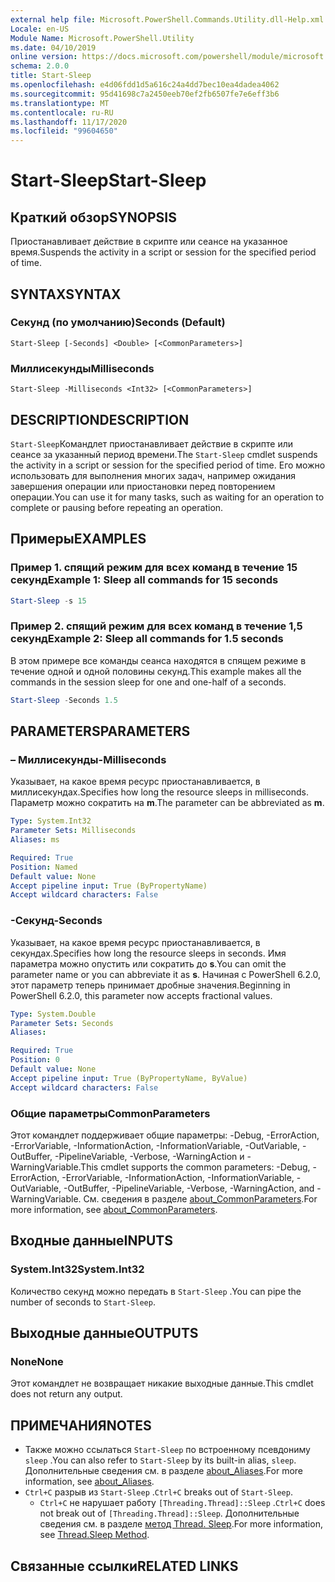 ```yaml
---
external help file: Microsoft.PowerShell.Commands.Utility.dll-Help.xml
Locale: en-US
Module Name: Microsoft.PowerShell.Utility
ms.date: 04/10/2019
online version: https://docs.microsoft.com/powershell/module/microsoft.powershell.utility/start-sleep?view=powershell-7.2&WT.mc_id=ps-gethelp
schema: 2.0.0
title: Start-Sleep
ms.openlocfilehash: e4d06fdd1d5a616c24a4dd7bec10ea4dadea4062
ms.sourcegitcommit: 95d41698c7a2450eeb70ef2fb6507fe7e6eff3b6
ms.translationtype: MT
ms.contentlocale: ru-RU
ms.lasthandoff: 11/17/2020
ms.locfileid: "99604650"
---
```

# <span data-ttu-id="215dd-102">Start-Sleep</span><span class="sxs-lookup"><span data-stu-id="215dd-102">Start-Sleep</span></span>

## <span data-ttu-id="215dd-103">Краткий обзор</span><span class="sxs-lookup"><span data-stu-id="215dd-103">SYNOPSIS</span></span>
<span data-ttu-id="215dd-104">Приостанавливает действие в скрипте или сеансе на указанное время.</span><span class="sxs-lookup"><span data-stu-id="215dd-104">Suspends the activity in a script or session for the specified period of time.</span></span>

## <span data-ttu-id="215dd-105">SYNTAX</span><span class="sxs-lookup"><span data-stu-id="215dd-105">SYNTAX</span></span>

### <span data-ttu-id="215dd-106">Секунд (по умолчанию)</span><span class="sxs-lookup"><span data-stu-id="215dd-106">Seconds (Default)</span></span>

```
Start-Sleep [-Seconds] <Double> [<CommonParameters>]
```

### <span data-ttu-id="215dd-107">Миллисекунды</span><span class="sxs-lookup"><span data-stu-id="215dd-107">Milliseconds</span></span>

```
Start-Sleep -Milliseconds <Int32> [<CommonParameters>]
```

## <span data-ttu-id="215dd-108">DESCRIPTION</span><span class="sxs-lookup"><span data-stu-id="215dd-108">DESCRIPTION</span></span>

<span data-ttu-id="215dd-109">`Start-Sleep`Командлет приостанавливает действие в скрипте или сеансе за указанный период времени.</span><span class="sxs-lookup"><span data-stu-id="215dd-109">The `Start-Sleep` cmdlet suspends the activity in a script or session for the specified period of time.</span></span> <span data-ttu-id="215dd-110">Его можно использовать для выполнения многих задач, например ожидания завершения операции или приостановки перед повторением операции.</span><span class="sxs-lookup"><span data-stu-id="215dd-110">You can use it for many tasks, such as waiting for an operation to complete or pausing before repeating an operation.</span></span>

## <span data-ttu-id="215dd-111">Примеры</span><span class="sxs-lookup"><span data-stu-id="215dd-111">EXAMPLES</span></span>

### <span data-ttu-id="215dd-112">Пример 1. спящий режим для всех команд в течение 15 секунд</span><span class="sxs-lookup"><span data-stu-id="215dd-112">Example 1: Sleep all commands for 15 seconds</span></span>

```powershell
Start-Sleep -s 15
```

### <span data-ttu-id="215dd-113">Пример 2. спящий режим для всех команд в течение 1,5 секунд</span><span class="sxs-lookup"><span data-stu-id="215dd-113">Example 2: Sleep all commands for 1.5 seconds</span></span>

<span data-ttu-id="215dd-114">В этом примере все команды сеанса находятся в спящем режиме в течение одной и одной половины секунд.</span><span class="sxs-lookup"><span data-stu-id="215dd-114">This example makes all the commands in the session sleep for one and one-half of a seconds.</span></span>

```powershell
Start-Sleep -Seconds 1.5
```

## <span data-ttu-id="215dd-115">PARAMETERS</span><span class="sxs-lookup"><span data-stu-id="215dd-115">PARAMETERS</span></span>

### <span data-ttu-id="215dd-116">– Миллисекунды</span><span class="sxs-lookup"><span data-stu-id="215dd-116">-Milliseconds</span></span>

<span data-ttu-id="215dd-117">Указывает, на какое время ресурс приостанавливается, в миллисекундах.</span><span class="sxs-lookup"><span data-stu-id="215dd-117">Specifies how long the resource sleeps in milliseconds.</span></span> <span data-ttu-id="215dd-118">Параметр можно сократить на **m**.</span><span class="sxs-lookup"><span data-stu-id="215dd-118">The parameter can be abbreviated as **m**.</span></span>

```yaml
Type: System.Int32
Parameter Sets: Milliseconds
Aliases: ms

Required: True
Position: Named
Default value: None
Accept pipeline input: True (ByPropertyName)
Accept wildcard characters: False
```

### <span data-ttu-id="215dd-119">-Секунд</span><span class="sxs-lookup"><span data-stu-id="215dd-119">-Seconds</span></span>

<span data-ttu-id="215dd-120">Указывает, на какое время ресурс приостанавливается, в секундах.</span><span class="sxs-lookup"><span data-stu-id="215dd-120">Specifies how long the resource sleeps in seconds.</span></span> <span data-ttu-id="215dd-121">Имя параметра можно опустить или сократить до **s**.</span><span class="sxs-lookup"><span data-stu-id="215dd-121">You can omit the parameter name or you can abbreviate it as **s**.</span></span> <span data-ttu-id="215dd-122">Начиная с PowerShell 6.2.0, этот параметр теперь принимает дробные значения.</span><span class="sxs-lookup"><span data-stu-id="215dd-122">Beginning in PowerShell 6.2.0, this parameter now accepts fractional values.</span></span>

```yaml
Type: System.Double
Parameter Sets: Seconds
Aliases:

Required: True
Position: 0
Default value: None
Accept pipeline input: True (ByPropertyName, ByValue)
Accept wildcard characters: False
```

### <span data-ttu-id="215dd-123">Общие параметры</span><span class="sxs-lookup"><span data-stu-id="215dd-123">CommonParameters</span></span>

<span data-ttu-id="215dd-124">Этот командлет поддерживает общие параметры: -Debug, -ErrorAction, -ErrorVariable, -InformationAction, -InformationVariable, -OutVariable, -OutBuffer, -PipelineVariable, -Verbose, -WarningAction и -WarningVariable.</span><span class="sxs-lookup"><span data-stu-id="215dd-124">This cmdlet supports the common parameters: -Debug, -ErrorAction, -ErrorVariable, -InformationAction, -InformationVariable, -OutVariable, -OutBuffer, -PipelineVariable, -Verbose, -WarningAction, and -WarningVariable.</span></span> <span data-ttu-id="215dd-125">См. сведения в разделе [about_CommonParameters](../Microsoft.PowerShell.Core/About/about_CommonParameters.md).</span><span class="sxs-lookup"><span data-stu-id="215dd-125">For more information, see [about_CommonParameters](../Microsoft.PowerShell.Core/About/about_CommonParameters.md).</span></span>

## <span data-ttu-id="215dd-126">Входные данные</span><span class="sxs-lookup"><span data-stu-id="215dd-126">INPUTS</span></span>

### <span data-ttu-id="215dd-127">System.Int32</span><span class="sxs-lookup"><span data-stu-id="215dd-127">System.Int32</span></span>

<span data-ttu-id="215dd-128">Количество секунд можно передать в `Start-Sleep` .</span><span class="sxs-lookup"><span data-stu-id="215dd-128">You can pipe the number of seconds to `Start-Sleep`.</span></span>

## <span data-ttu-id="215dd-129">Выходные данные</span><span class="sxs-lookup"><span data-stu-id="215dd-129">OUTPUTS</span></span>

### <span data-ttu-id="215dd-130">None</span><span class="sxs-lookup"><span data-stu-id="215dd-130">None</span></span>

<span data-ttu-id="215dd-131">Этот командлет не возвращает никакие выходные данные.</span><span class="sxs-lookup"><span data-stu-id="215dd-131">This cmdlet does not return any output.</span></span>

## <span data-ttu-id="215dd-132">ПРИМЕЧАНИЯ</span><span class="sxs-lookup"><span data-stu-id="215dd-132">NOTES</span></span>

- <span data-ttu-id="215dd-133">Также можно ссылаться `Start-Sleep` по встроенному псевдониму `sleep` .</span><span class="sxs-lookup"><span data-stu-id="215dd-133">You can also refer to `Start-Sleep` by its built-in alias, `sleep`.</span></span> <span data-ttu-id="215dd-134">Дополнительные сведения см. в разделе [about_Aliases](../Microsoft.PowerShell.Core/About/about_Aliases.md).</span><span class="sxs-lookup"><span data-stu-id="215dd-134">For more information, see [about_Aliases](../Microsoft.PowerShell.Core/About/about_Aliases.md).</span></span>
- <span data-ttu-id="215dd-135">`Ctrl+C` разрыв из `Start-Sleep` .</span><span class="sxs-lookup"><span data-stu-id="215dd-135">`Ctrl+C` breaks out of `Start-Sleep`.</span></span>
  - <span data-ttu-id="215dd-136">`Ctrl+C` не нарушает работу `[Threading.Thread]::Sleep` .</span><span class="sxs-lookup"><span data-stu-id="215dd-136">`Ctrl+C` does not break out of `[Threading.Thread]::Sleep`.</span></span> <span data-ttu-id="215dd-137">Дополнительные сведения см. в разделе [метод Thread. Sleep](/dotnet/api/system.threading.thread.sleep).</span><span class="sxs-lookup"><span data-stu-id="215dd-137">For more information, see [Thread.Sleep Method](/dotnet/api/system.threading.thread.sleep).</span></span>

## <span data-ttu-id="215dd-138">Связанные ссылки</span><span class="sxs-lookup"><span data-stu-id="215dd-138">RELATED LINKS</span></span>

